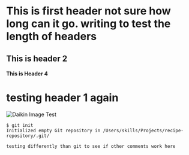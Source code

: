 # This is first header not sure how long can it go. writing to test the length of headers
## This is header 2
#### This is Header 4
# testing header 1 again

![Daikin Image Test](https://www.daikinapplied.com/App_Themes/SiteTheme/Global/assets/img/daikin-logo-100.png)

```
$ git init
Initialized empty Git repository in /Users/skills/Projects/recipe-repository/.git/
```
```
testing differently than git to see if other comments work here
```
